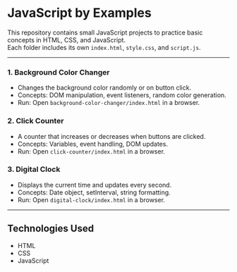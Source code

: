 # JavaScript by Examples

This repository contains small JavaScript projects to practice basic concepts in HTML, CSS, and JavaScript.  
Each folder includes its own `index.html`, `style.css`, and `script.js`.

---

### 1. Background Color Changer
- Changes the background color randomly or on button click.
- Concepts: DOM manipulation, event listeners, random color generation.
- Run: Open `background-color-changer/index.html` in a browser.

### 2. Click Counter
- A counter that increases or decreases when buttons are clicked.
- Concepts: Variables, event handling, DOM updates.
- Run: Open `click-counter/index.html` in a browser.

### 3. Digital Clock
- Displays the current time and updates every second.
- Concepts: Date object, setInterval, string formatting.
- Run: Open `digital-clock/index.html` in a browser.

---

## Technologies Used
- HTML  
- CSS  
- JavaScript
